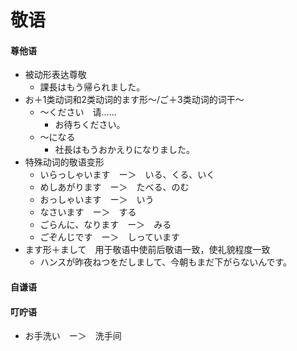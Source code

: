 # 敬语
#### 尊他语
- 被动形表达尊敬
  - 課長はもう帰られました。
- お＋1类动词和2类动词的ます形～/ご＋3类动词的词干～
	- ～ください　请……
		- お待ちください。
	- ～になる
		- 社長はもうおかえりになりました。
- 特殊动词的敬语变形
	- いらっしゃいます　ー＞　いる、くる、いく
	- めしあがります　ー＞　たべる、のむ
	- おっしゃいます　ー＞　いう
	- なさいます　ー＞　する
	- ごらんに、なります　ー＞　みる
	- ごぞんじです　ー＞　しっています
- ます形＋まして　用于敬语中使前后敬语一致，使礼貌程度一致
	- ハンスが昨夜ねつをだしまして、今朝もまだ下がらないんです。
#### 自谦语
#### 叮咛语
- お手洗い　ー＞　洗手间